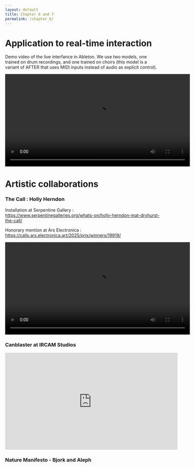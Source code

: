 ```yaml
---
layout: default
title: Chapter 6 and 7
permalink: /chapter_6/
---
```


# Application to real-time interaction

Demo video of the live interfance in Ableton. We use two models, one trained on drum recordings, and one trained on choirs (this model is a variant of AFTER that uses MIDI inputs instead of audio as explicit control).

<video width="600" controls>
  <source src="/phd_support/docs/assets/demo_after.mp4" type="video/mp4">
  Your browser does not support the video tag.
</video>


# Artistic collaborations


### The Call : Holly Herndon 

Installation at Serpentine Gallery : https://www.serpentinegalleries.org/whats-on/holly-herndon-mat-dryhurst-the-call/

Honorary mention at Ars Electronica : https://calls.ars.electronica.art/2025/prix/winners/19919/

<video width="600" controls>
  <source src="/phd_support/docs/assets/the_call.mp4" type="video/mp4">
  Your browser does not support the video tag.
</video>



### Canblaster at IRCAM Studios

<iframe width="560" height="315" 
        src="https://www.youtube.com/watch?v=0E9nNyz4pv4" 
        title="Canblaster for IRCAM Forum Studios" 
        frameborder="0" 
        allow="accelerometer; autoplay; clipboard-write; encrypted-media; gyroscope; picture-in-picture" 
        allowfullscreen>
</iframe>



### Nature Manifesto - Bjork and Aleph

